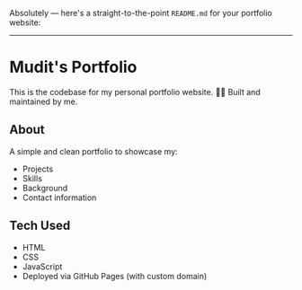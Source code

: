 Absolutely — here's a straight-to-the-point `README.md` for your portfolio website:

---

# Mudit's Portfolio

This is the codebase for my personal portfolio website.
👨‍💻 Built and maintained by me.

## About

A simple and clean portfolio to showcase my:

- Projects  
- Skills  
- Background  
- Contact information  

## Tech Used

- HTML  
- CSS  
- JavaScript  
- Deployed via GitHub Pages (with custom domain)
